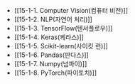 - [[15-1-1. Computer Vision(컴퓨터 비전)]]
- [[15-1-2. NLP(자연어 처리)]]
- [[15-1-3. TensorFlow(텐서플로우)]]
- [[15-1-4. Keras(케라스)]]
- [[15-1-5. Scikit-learn(사이킷 런)]]
- [[15-1-6. Pandas(판다스)]]
- [[15-1-7. Numpy(넘파이)]]
- [[15-1-8. PyTorch(파이토치)]]